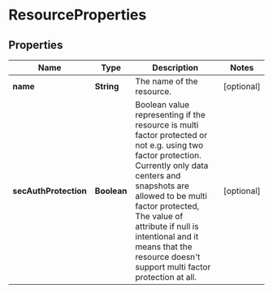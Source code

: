 

# ResourceProperties

## Properties

| Name | Type | Description | Notes |
| ------------ | ------------- | ------------- | ------------- |
| **name** | **String** | The name of the resource. |  [optional] |
| **secAuthProtection** | **Boolean** | Boolean value representing if the resource is multi factor protected or not e.g. using two factor protection. Currently only data centers and snapshots are allowed to be multi factor protected, The value of attribute if null is intentional and it means that the resource doesn&#39;t support multi factor protection at all. |  [optional] |


